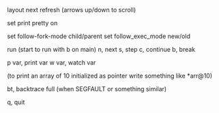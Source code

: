layout next
refresh
(arrows up/down to scroll)

set print pretty on

set follow-fork-mode child/parent
set follow_exec_mode new/old

run (start to run with b on main)
n, next
s, step
c, continue
b, break

p var, print var
w var, watch var

(to print an array of 10 initialized as pointer write something like *arr@10)

bt, backtrace full (when SEGFAULT or something similar)

q, quit
